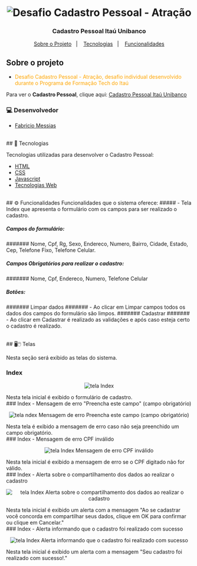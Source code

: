<h1 align="center">
<img src="https://cadastro-pessoal-formulario.netlify.app/img/imageREADME/logoREADME.png" title="Desafio Cadastro Pessoal - Atração" />
</h1>

<h3 align="center">
  Cadastro Pessoal Itaú Unibanco
</h3>

<p align="center">
  <a href="#-sobre-o-projeto">Sobre o Projeto</a>&nbsp;&nbsp;&nbsp;|&nbsp;&nbsp;&nbsp;
  <a href="#-tecnologias">Tecnologias</a>&nbsp;&nbsp;&nbsp;|&nbsp;&nbsp;&nbsp;
  <a href="#-funcionalidades">Funcionalidades</a>
</p>

## Sobre o projeto

- <p style="color: orange;">Desafio Cadastro Pessoal - Atração, desafio individual desenvolvido durante o Programa de Formação Tech do Itaú </p>

Para ver o **Cadastro Pessoal**, clique aqui: [Cadastro Pessoal Itaú Unibanco](https://cadastro-pessoal-formulario.netlify.app/) 
<br>

### 💻 Desenvolvedor

- [Fabricio Messias](https://github.com/FabricioMessias)

<br>
## 🚀 Tecnologias 

Tecnologias utilizadas para desenvolver o Cadastro Pessoal:

- [HTML](https://www.w3schools.com/html/)
- [CSS](https://www.w3schools.com/css/)
- [Javascript](https://www.w3schools.com/js/)
- [Tecnologias Web](https://developer.mozilla.org/pt-BR/docs/Web)

<br>
## ⚙️ Funcionalidades
Funcionalidades que o sistema oferece:
##### - Tela Index que apresenta o formulário com os campos para ser realizado o cadastro.

##### Campos do formulário:
####### Nome, Cpf, Rg, Sexo, Endereco, Numero, Bairro, Cidade, Estado, Cep, Telefone Fixo, Telefone Celular.

##### Campos Obrigatórios para realizar o cadastro:
####### Nome, Cpf, Endereco, Numero, Telefone Celular

##### Botões:
####### Limpar dados
####### - Ao clicar em Limpar campos todos os dados dos campos do formulário são limpos.
####### Cadastrar
####### - Ao clicar em Cadastrar é realizado as validações e após caso esteja certo o cadastro é realizado.

<br />
## 🖥️🖱️ Telas 

Nesta seção será exibido as telas do sistema.

### Index
<p align="center">
<img src="https://cadastro-pessoal-formulario.netlify.app/img/imageREADME/telaFormulario.png" title="tela Index" />
</p>
Nesta tela inicial é exibido o formulário de cadastro.

<br />
### Index - Mensagem de erro "Preencha este campo" (campo obrigatório)
<p align="center">
<img src="https://cadastro-pessoal-formulario.netlify.app/img/imageREADME/telaMensagemErro.png" title="tela ndex  Mensagem de erro Preencha este campo (campo obrigatório)" />
</p>
Nesta tela é exibido a mensagem de erro caso não seja preenchido um campo obrigatório.

<br />
### Index - Mensagem de erro CPF inválido
<p align="center">
<img src="https://cadastro-pessoal-formulario.netlify.app/img/imageREADME/telaMensagemCpfInvalido.png" title="tela Index Mensagem de erro CPF inválido"/>
</p>
Nesta tela inicial é exibido a mensagem de erro se o CPF digitado não for válido.

<br />
### Index - Alerta sobre o compartilhamento dos dados ao realizar o cadastro
<p align="center">
<img src="https://cadastro-pessoal-formulario.netlify.app/img/imageREADME/telaAlertaPrivacidade.png" title="tela Index Alerta sobre o compartilhamento dos dados ao realizar o cadastro"/>
</p>
Nesta tela inicial é exibido um alerta com a mensagem "Ao se cadastrar você concorda em compartilhar seus dados, clique em OK para confirmar ou clique em Cancelar."

<br />
### Index - Alerta informando que o cadastro foi realizado com sucesso
<p align="center">
<img src="https://cadastro-pessoal-formulario.netlify.app/img/imageREADME/telaAlertaCadastroSucesso.png" title="tela Index Alerta informando que o cadastro foi realizado com sucesso"/>
</p>
Nesta tela inicial é exibido um alerta com a mensagem "Seu cadastro foi realizado com sucesso!."
